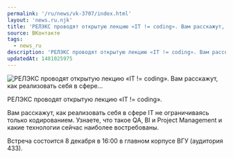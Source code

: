 ```yaml
---
permalink: '/ru/news/vk-3707/index.html'
layout: 'news.ru.njk'
title: 'РЕЛЭКС проводят открытую лекцию «IT != coding». Вам расскажут, как реализовать себя в сфере'
source: ВКонтакте
tags:
  - news_ru
description: 'РЕЛЭКС проводят открытую лекцию «IT != coding». Вам расскажут, как реализовать себя в сфере…'
updatedAt: 1481025975
---
```

![РЕЛЭКС проводят открытую лекцию «IT != coding». Вам расскажут, как реализовать себя в сфере…](https://sun9-14.userapi.com/impf/c638526/v638526501/1310b/5cVG1GeuQYQ.jpg?size=1280x720&quality=96&sign=c867007730ac6dc37afc79e9f755a265&c_uniq_tag=WHnfyR2Y8OaYxF2B1OV5tXfWMEr9b5UF58z9miWBbV8&type=album)

РЕЛЭКС проводят открытую лекцию «IT != coding».

Вам расскажут, как реализовать себя в сфере IT не ограничиваясь только кодированием. Узнаете, что такое QA, BI и Project Management и какие технологии сейчас наиболее востребованы.

Встреча состоится 8 декабря в 16:00 в главном корпусе ВГУ (аудитория 433).
